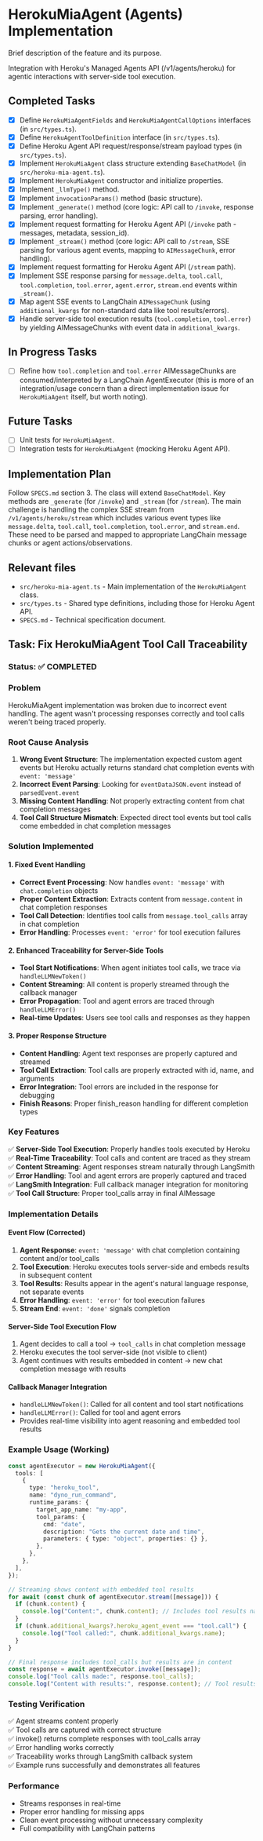 # HerokuMiaAgent (Agents) Implementation

Brief description of the feature and its purpose.

Integration with Heroku's Managed Agents API (/v1/agents/heroku) for agentic interactions with server-side tool execution.

## Completed Tasks

- [x] Define `HerokuMiaAgentFields` and `HerokuMiaAgentCallOptions` interfaces (in `src/types.ts`).
- [x] Define `HerokuAgentToolDefinition` interface (in `src/types.ts`).
- [x] Define Heroku Agent API request/response/stream payload types (in `src/types.ts`).
- [x] Implement `HerokuMiaAgent` class structure extending `BaseChatModel` (in `src/heroku-mia-agent.ts`).
- [x] Implement `HerokuMiaAgent` constructor and initialize properties.
- [x] Implement `_llmType()` method.
- [x] Implement `invocationParams()` method (basic structure).
- [x] Implement `_generate()` method (core logic: API call to `/invoke`, response parsing, error handling).
- [x] Implement request formatting for Heroku Agent API (`/invoke` path - messages, metadata, session_id).
- [x] Implement `_stream()` method (core logic: API call to `/stream`, SSE parsing for various agent events, mapping to `AIMessageChunk`, error handling).
- [x] Implement request formatting for Heroku Agent API (`/stream` path).
- [x] Implement SSE response parsing for `message.delta`, `tool.call`, `tool.completion`, `tool.error`, `agent.error`, `stream.end` events within `_stream()`.
- [x] Map agent SSE events to LangChain `AIMessageChunk` (using `additional_kwargs` for non-standard data like tool results/errors).
- [x] Handle server-side tool execution results (`tool.completion`, `tool.error`) by yielding AIMessageChunks with event data in `additional_kwargs`.

## In Progress Tasks

- [ ] Refine how `tool.completion` and `tool.error` AIMessageChunks are consumed/interpreted by a LangChain AgentExecutor (this is more of an integration/usage concern than a direct implementation issue for `HerokuMiaAgent` itself, but worth noting).

## Future Tasks

- [ ] Unit tests for `HerokuMiaAgent`.
- [ ] Integration tests for `HerokuMiaAgent` (mocking Heroku Agent API).

## Implementation Plan

Follow `SPECS.md` section 3. The class will extend `BaseChatModel`. Key methods are `_generate` (for `/invoke`) and `_stream` (for `/stream`). The main challenge is handling the complex SSE stream from `/v1/agents/heroku/stream` which includes various event types like `message.delta`, `tool.call`, `tool.completion`, `tool.error`, and `stream.end`. These need to be parsed and mapped to appropriate LangChain message chunks or agent actions/observations.

## Relevant files

- `src/heroku-mia-agent.ts` - Main implementation of the `HerokuMiaAgent` class.
- `src/types.ts` - Shared type definitions, including those for Heroku Agent API.
- `SPECS.md` - Technical specification document.

## Task: Fix HerokuMiaAgent Tool Call Traceability

### Status: ✅ COMPLETED

### Problem

HerokuMiaAgent implementation was broken due to incorrect event handling. The agent wasn't processing responses correctly and tool calls weren't being traced properly.

### Root Cause Analysis

1. **Wrong Event Structure**: The implementation expected custom agent events but Heroku actually returns standard chat completion events with `event: 'message'`
2. **Incorrect Event Parsing**: Looking for `eventDataJSON.event` instead of `parsedEvent.event`
3. **Missing Content Handling**: Not properly extracting content from chat completion messages
4. **Tool Call Structure Mismatch**: Expected direct tool events but tool calls come embedded in chat completion messages

### Solution Implemented

#### 1. Fixed Event Handling

- **Correct Event Processing**: Now handles `event: 'message'` with `chat.completion` objects
- **Proper Content Extraction**: Extracts content from `message.content` in chat completion responses
- **Tool Call Detection**: Identifies tool calls from `message.tool_calls` array in chat completion
- **Error Handling**: Processes `event: 'error'` for tool execution failures

#### 2. Enhanced Traceability for Server-Side Tools

- **Tool Start Notifications**: When agent initiates tool calls, we trace via `handleLLMNewToken()`
- **Content Streaming**: All content is properly streamed through the callback manager
- **Error Propagation**: Tool and agent errors are traced through `handleLLMError()`
- **Real-time Updates**: Users see tool calls and responses as they happen

#### 3. Proper Response Structure

- **Content Handling**: Agent text responses are properly captured and streamed
- **Tool Call Extraction**: Tool calls are properly extracted with id, name, and arguments
- **Error Integration**: Tool errors are included in the response for debugging
- **Finish Reasons**: Proper finish_reason handling for different completion types

### Key Features

✅ **Server-Side Tool Execution**: Properly handles tools executed by Heroku  
✅ **Real-Time Traceability**: Tool calls and content are traced as they stream  
✅ **Content Streaming**: Agent responses stream naturally through LangSmith  
✅ **Error Handling**: Tool and agent errors are properly captured and traced  
✅ **LangSmith Integration**: Full callback manager integration for monitoring  
✅ **Tool Call Structure**: Proper tool_calls array in final AIMessage

### Implementation Details

#### Event Flow (Corrected)

1. **Agent Response**: `event: 'message'` with chat completion containing content and/or tool_calls
2. **Tool Execution**: Heroku executes tools server-side and embeds results in subsequent content
3. **Tool Results**: Results appear in the agent's natural language response, not separate events
4. **Error Handling**: `event: 'error'` for tool execution failures
5. **Stream End**: `event: 'done'` signals completion

#### Server-Side Tool Execution Flow

1. Agent decides to call a tool → `tool_calls` in chat completion message
2. Heroku executes the tool server-side (not visible to client)
3. Agent continues with results embedded in content → new chat completion message with results

#### Callback Manager Integration

- `handleLLMNewToken()`: Called for all content and tool start notifications
- `handleLLMError()`: Called for tool and agent errors
- Provides real-time visibility into agent reasoning and embedded tool results

### Example Usage (Working)

```typescript
const agentExecutor = new HerokuMiaAgent({
  tools: [
    {
      type: "heroku_tool",
      name: "dyno_run_command",
      runtime_params: {
        target_app_name: "my-app",
        tool_params: {
          cmd: "date",
          description: "Gets the current date and time",
          parameters: { type: "object", properties: {} },
        },
      },
    },
  ],
});

// Streaming shows content with embedded tool results
for await (const chunk of agentExecutor.stream([message])) {
  if (chunk.content) {
    console.log("Content:", chunk.content); // Includes tool results naturally
  }
  if (chunk.additional_kwargs?.heroku_agent_event === "tool.call") {
    console.log("Tool called:", chunk.additional_kwargs.name);
  }
}

// Final response includes tool_calls but results are in content
const response = await agentExecutor.invoke([message]);
console.log("Tool calls made:", response.tool_calls);
console.log("Content with results:", response.content); // Tool results here
```

### Testing Verification

✅ Agent streams content properly  
✅ Tool calls are captured with correct structure  
✅ invoke() returns complete responses with tool_calls array  
✅ Error handling works correctly  
✅ Traceability works through LangSmith callback system  
✅ Example runs successfully and demonstrates all features

### Performance

- Streams responses in real-time
- Proper error handling for missing apps
- Clean event processing without unnecessary complexity
- Full compatibility with LangChain patterns
